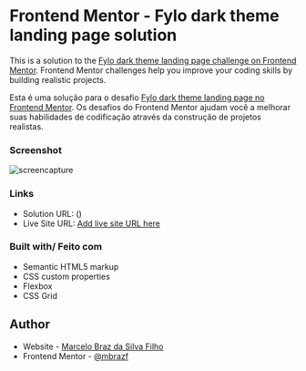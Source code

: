# Frontend Mentor - Fylo dark theme landing page solution

This is a solution to the [Fylo dark theme landing page challenge on Frontend Mentor](https://www.frontendmentor.io/challenges/fylo-dark-theme-landing-page-5ca5f2d21e82137ec91a50fd). Frontend Mentor challenges help you improve your coding skills by building realistic projects. 

Esta é uma solução para o desafio [Fylo dark theme landing page no Frontend Mentor](https://www.frontendmentor.io/challenges/fylo-dark-theme-landing-page-5ca5f2d21e82137ec91a50fd). Os desafios do Frontend Mentor ajudam você a melhorar suas habilidades de codificação através da construção de projetos realistas.

### Screenshot

![screencapture](https://user-images.githubusercontent.com/72533693/127381908-81eb5efd-16ac-4c21-ab60-1135d10eb565.jpg)



### Links

- Solution URL: ()
- Live Site URL: [Add live site URL here]()


### Built with/ Feito com

- Semantic HTML5 markup
- CSS custom properties
- Flexbox
- CSS Grid


## Author

- Website - [Marcelo Braz da Silva Filho](https://github.com/mbrazf)
- Frontend Mentor - [@mbrazf](https://www.frontendmentor.io/profile/mbrazf)
